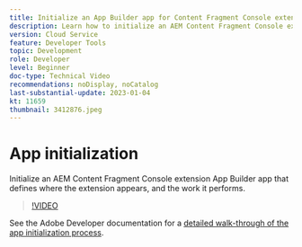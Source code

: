 ```yaml
---
title: Initialize an App Builder app for Content Fragment Console extensibility
description: Learn how to initialize an AEM Content Fragment Console extension App Builder app that defines where the extension appears, and the work it performs.
version: Cloud Service
feature: Developer Tools
topic: Development
role: Developer
level: Beginner
doc-type: Technical Video
recommendations: noDisplay, noCatalog
last-substantial-update: 2023-01-04
kt: 11659
thumbnail: 3412876.jpeg
---
```


# App initialization

Initialize an AEM Content Fragment Console extension App Builder app that defines where the extension appears, and the work it performs.

>[!VIDEO](https://video.tv.adobe.com/v/3412876?quality=12&learn=on)

See the Adobe Developer documentation for a [detailed walk-through of the app initialization process](https://developer.adobe.com/uix/docs/services/aem-cf-console-admin/code-generation/#launch-code-generation-during-project-initialization).
